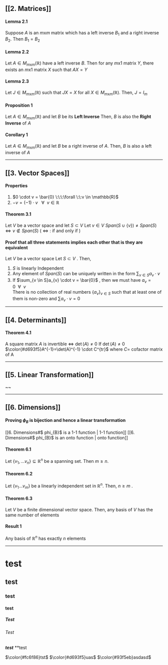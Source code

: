 ## [[2. Matrices]]

#### Lemma 2.1
Suppose $A$ is an $m$x$m$ matrix which has a left inverse $B_{1}$ and a right inverse $B_{2}$. Then $B_{1}=B_{2}$

#### Lemma 2.2
Let $A \in M_{m\text{x}m}(\mathbb{R})$ have a left inverse $B$. Then for any $m$x$1$ matrix $Y$,
there exists an $m$x$1$ matrix $X$ such that $AX = Y$

#### Lemma 2.3
Let $J \in M_{m\text{x}m}(\mathbb{R})$  such that $JX=X$ for all $X \in M_{m	\text{x}m}(\mathbb{R})$.
Then, $J = I_{m}$

#### Proposition 1
Let $A \in M_{m\text{x}m}(\mathbb{R})$ and let $B$ be its **Left Inverse**
Then, $B$ is also the **Right Inverse** of $A$

#### Corollary 1
Let $A \in M_{m\text{x}m}(\mathbb{R})$  and  let $B$ be a right inverse of $A$. Then, $B$ is also a left inverse of $A$

---

## [[3. Vector Spaces]]

#### Properties
1. $0 \cdot v = \bar{0} \:\:\:\forall \:\:v \in \mathbb{R}$
2. $-v = (-1) \cdot v \:\:\: \forall \:\: v \in \mathbb{R}$

#### Theorem 3.1
Let $V$ be a vector space and let $S \subset V$
Let $v \in V$ 
$Span(S \:\cup \: \{v\}) \neq Span(S) \iff v \notin Span(S)$
( $\iff$ : if and only if )

#### Proof that all three statements implies each other that is they are equivalent
 Let $V$ be a vector space
 Let $S \subset V$ . Then,
 1. $S$ is linearly Independent
 2. Any element of $Span(S)$ can be uniquely written in the form $\sum_{v \in S}a_{v} \cdot v$
 3. If $\sum_{v \in S}a_{v} \cdot v = \bar{0}$  ,  then we must have $a_{v} = 0 \:\: \forall \:\: v$  
    There is no collection of real numbers $\{a_{v}\}_{v \in S}$ such that at least one of them is non-zero and $\sum a_{v}\cdot v =0$


---

## [[4. Determinants]]

#### Theorem 4.1
A square matrix $A$ is invertible $\iff$ $\det(A) \neq 0$
If $\det(A) \neq 0$
	$\color{#d693f5}A^{-1}=\det(A)^{-1} \cdot C^{tr}$
where $C =$ cofactor matrix of A

---

## [[5. Linear Transformation]]

~~

---

## [[6. Dimensions]]

#### Proving $\phi_{B}$ is bijection and hence a linear transformation
[[6. Dimensions#$ phi_{B}$ is a 1-1 function | 1-1 function]]
[[6. Dimensions#$ phi_{B}$ is an onto function | onto function]]

#### Theorem 6.1
Let $\{v_{1},\dots v_{n}\} \subseteq \mathbb{R}^{n}$  be a spanning set. Then $m \geq n$.

#### Theorem 6.2
Let $\{v_{1}\dots v_{m}\}$ be a linearly independent set in $\mathbb{R}^{n}$.
Then, $n \geq m$ .

#### Theorem 6.3
Let $V$ be a finite dimensional vector space. Then, any basis of $V$ has the same number of elements

#### Result 1
Any basis of $\mathbb{R}^{n}$ has exactly $n$ elements

---

# test
## test
### test
#### test
##### Test
###### Test

***test***
**test

$\color{#fc6f86}tst$
$\color{#d693f5}uas$
$\color{#93f5eb}asdasd$

